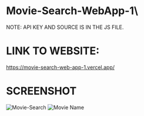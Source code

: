 # Movie-Search-WebApp-1\

NOTE: API KEY AND SOURCE IS IN THE JS FILE.

# LINK TO WEBSITE:

https://movie-search-web-app-1.vercel.app/

# SCREENSHOT
![Movie-Search](https://github.com/Mitalicops/Movie-Search-WebApp-1/assets/120451953/64be4f85-b1c4-419c-aa59-2ab505aeb25c)
![Movie Name](https://github.com/Mitalicops/Movie-Search-WebApp-1/assets/120451953/e2131e11-c8b0-4655-950e-230415a4d42d)
